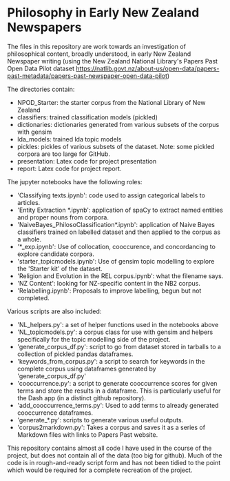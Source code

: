 # Philosophy in Early New Zealand Newspapers

The files in this repository are work towards an investigation of philosophical
content, broadly understood, in early New Zealand Newspaper writing (using the
New Zealand National Library's Papers Past Open Data Pilot dataset https://natlib.govt.nz/about-us/open-data/papers-past-metadata/papers-past-newspaper-open-data-pilot)

The directories contain:
 - NPOD_Starter: the starter corpus from the National Library of New Zealand
 - classifiers: trained classification models (pickled)
 - dictionaries: dictionaries generated from various subsets of the corpus with gensim
 - lda_models: trained lda topic models
 - pickles: pickles of various subsets of the dataset. Note: some pickled corpora are too large for GitHub.
 - presentation: Latex code for project presentation
 - report: Latex code for project report.

The jupyter notebooks have the following roles:
 - 'Classifying texts.ipynb': code used to assign categorical labels to articles.
 - 'Entity Extraction *.ipynb': application of spaCy to extract named entities and proper nouns from corpora.
 - 'NaiveBayes_PhilosoClassification*.ipynb': application of Naive Bayes classifiers trained on labelled dataset and then applied to the corpus as a whole.
 - '*_exp.ipynb': Use of collocation, cooccurence, and concordancing to explore candidate corpora.
 - 'starter_topicmodels.ipynb': Use of gensim topic modelling to explore the 'Starter kit' of the dataset.
 - 'Religion and Evolution in the REL corpus.ipynb': what the filename says.
 - 'NZ Content': looking for NZ-specific content in the NB2 corpus.
 - 'Relabelling.ipynb': Proposals to improve labelling, begun but not completed.

Various scripts are also included:
 - 'NL_helpers.py': a set of helper functions used in the notebooks above
 - 'NL_topicmodels.py': a corpus class for use with gensim and helpers specifically for the topic modelling side of the project.
 - 'generate_corpus_df.py': script to go from dataset stored in tarballs to a collection of pickled pandas dataframes.
 - 'keywords_from_corpus.py': a script to search for keywords in the complete
 corpus using dataframes generated by 'generate_corpus_df.py'
 - 'cooccurrence.py': a script to generate cooccurrence scores for given terms and store the results in a dataframe. This is particularly useful for the Dash app (in a distinct github repository).
 - 'add_cooccurrence_terms.py': Used to add terms to already generated cooccurrence dataframes.
 - 'generate_*.py': scripts to generate various useful outputs.
 - 'corpus2markdown.py': Takes a corpus and saves it as a series of Markdown files with links to Papers Past website.

This repository contains almost all code I have used in the course of the project, but does not contain all of the data (too big for github). Much of the code is in rough-and-ready script form and has not been tidied to the point which would be required for a complete recreation of the project.
